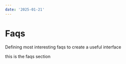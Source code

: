 ```yaml
---
date: '2025-01-21'
---
```

# Faqs
Defining most interesting faqs to create a useful interface

this is the faqs section